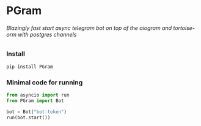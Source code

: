# PGram
###### Blazingly fast start async telegram bot on top of the aiogram and tortoise-orm with postgres channels

### Install
```sh
pip install PGram
```

### Minimal code for running
```python
from asyncio import run
from PGram import Bot

bot = Bot("bot:token")
run(bot.start())
```

